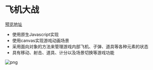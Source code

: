 # 飞机大战

[预览地址](https://jiangzj1008.github.io/PlaneFight/index.html)
- 使用原生Javascript实现
- 使用canvas实现游戏动画场景
- 采用面向对象的方法来管理游戏内部飞机、子弹、道具等各种元素的状态
- 具有移动、射击、道具、计分以及场景切换等游戏功能

![png](PlaneFight.gif)
